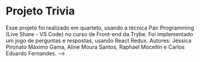 # Projeto Trivia

Esse projeto foi realizado em quarteto, usando a técnica Pair Programming (Live Share - VS Code) no curso de Front-end da Trybe.
Foi implementado um jogo de perguntas e respostas, usando React Redux.
Autores: Jéssica Pironato Máximo Gama, Aline Moura Santos, Raphael Mocellin e Carlos Eduardo Fernandes.
-->
